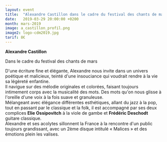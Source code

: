 ```yaml
---
layout: event
title:  "Alexandre Castillon dans le cadre du festival des chants de mars"
date:   2019-03-29 20:00:00 +0200
month: mars-2019
image: a_castillon_profil.png
image2: logo-cdm2019.jpg
tarif: 8€
---
```


**Alexandre Castillon** 

Dans le cadre du festival des chants de mars  

D'une écriture fine et élégante, Alexandre nous invite dans un univers poétique et malicieux, teinté d'une insouciance qui voudrait rendre à la vie sa légèreté enfantine.  
Il navigue sur des mélodie originales et colorées, faisant toujours intimement corps avec la musicalité des mots. Des mots qu'on nous glisse à l'oreille d'une voix à la fois suave et granuleuse.  
Mélangeant avec élégance différentes esthétiques, allant du jazz à la pop, tout en passant par le classique et la folk, il est accompagné par ses deux complices **Elie Ossipovitch** à la viole de gambe et **Frédéric Deschodt** guitare classique.  
Alexandre et ses acolytes sillonnent la France à la rencontre d'un public toujours grandissant, avec un 2ème disque intitulé « Malices » et des émotions plein les valises.

